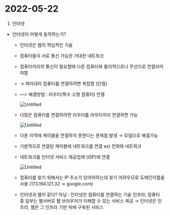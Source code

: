 # 2022-05-22

1. 인터넷
- 인터넷이 어떻게 동작하는가?
    - 인터넷은 웹의 핵심적인 기술
    - 컴퓨터들이 서로 통신 가능한 거대한 네트워크
    - 컴퓨터끼리의 통신이 필요할때 다른 컴퓨터와 물리적으로나 무선으로 연결되어야함
    - → 여러대의 컴퓨터를 연결하려면 복잡함 (단점)
    - —> 해결방법 : 라우터(특수 소형 컴퓨터) 연결
        
        ![Untitled](2022-05-22%20bbfe8c94ed8d44fb8d57d247f77d8485/Untitled.png)
        
    - 더많은 컴퓨터를 연결하려면 라우터를 라우터끼리 연결하면 가능
        
        ![Untitled](2022-05-22%20bbfe8c94ed8d44fb8d57d247f77d8485/Untitled%201.png)
        
    - 다른 지역에 케이블을 연결하지 못한다는 문제점 발생 → 모뎀으로 해결가능
    - 기본적으로 연결된 케이블에 네트워크를 연결 ex)  전화와 네트워크
    - 네트워크를 인터넷 서비스 제공업체 (ISP)에 연결
        
        ![Untitled](2022-05-22%20bbfe8c94ed8d44fb8d57d247f77d8485/Untitled%202.png)
        
    - 컴퓨터를 찾기 위해서는 IP 주소가 있어야하는데 찾기 어려우므로 도메인이름을 사용 (173.194.121.32 → google.com)
    - 인터넷과 웹이 같다? 아님 : 인터넷은 컴퓨터를 연결하는 기술 인프라, 컴퓨터 중 일부는 웹서버로 웹 브라우저가 이해할 수 있는 서비스 제공 → 인터넷은 인프라, 웹은 그 인프라 기반 위에 구축된 서비스